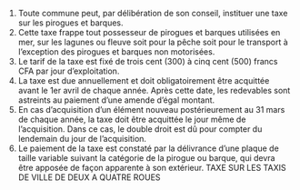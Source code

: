 1) Toute commune peut, par délibération de son conseil, instituer une taxe sur les pirogues et barques.
2) Cette taxe frappe tout possesseur de pirogues et barques utilisées en mer, sur les
lagunes ou fleuve soit pour la pêche soit pour le transport à l’exception des pirogues et barques non motorisées.
3) Le tarif de la taxe est fixé de trois cent (300) à cinq cent (500) francs CFA par jour
d’exploitation.
4) La taxe est due annuellement et doit obligatoirement être acquittée avant le 1er
avril de chaque année.
Après cette date, les redevables sont astreints au paiement d’une amende d’égal
montant.
5) En  cas  d’acquisition  d’un  élément  nouveau  postérieurement  au  31  mars  de
chaque année, la taxe doit être acquittée le jour même de l’acquisition. Dans ce cas, le double droit est dû pour compter du lendemain du jour de l’acquisition.
6) Le paiement de la taxe est constaté par la délivrance d’une plaque de taille
variable suivant la catégorie de la pirogue ou barque, qui devra être apposée de façon apparente à son extérieur.
TAXE SUR LES TAXIS DE VILLE DE DEUX A QUATRE ROUES